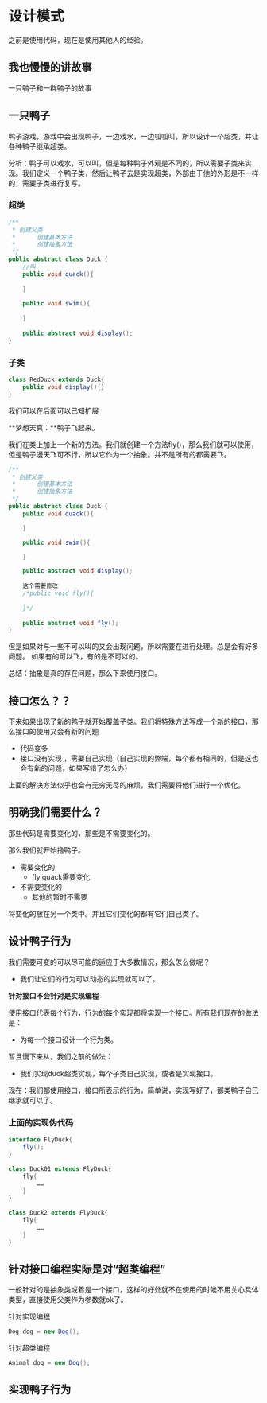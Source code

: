 # 设计模式

之前是使用代码，现在是使用其他人的经验。

## 我也慢慢的讲故事

一只鸭子和一群鸭子的故事 

## 一只鸭子

鸭子游戏，游戏中会出现鸭子，一边戏水，一边呱呱叫，所以设计一个超类，并让各种鸭子继承超类。

分析：鸭子可以戏水，可以叫，但是每种鸭子外观是不同的，所以需要子类来实现。我们定义一个鸭子类，然后让鸭子去是实现超类，外部由于他的外形是不一样的，需要子类进行复写。

### 超类

```java
/**
 * 创建父类
 *      创建基本方法
 *      创建抽象方法
 */
public abstract class Duck {
    //叫
    public void quack(){
        
    }
    
    public void swim(){
        
    }
    
    public abstract void display();
}
```

### 子类

```java
class RedDuck extends Duck{
    public void display(){}
}
```

我们可以在后面可以已知扩展

**梦想天真：**鸭子飞起来。

我们在类上加上一个新的方法。我们就创建一个方法fly()，那么我们就可以使用，但是鸭子漫天飞可不行，所以它作为一个抽象。并不是所有的都需要飞。

```java
/**
 * 创建父类
 *      创建基本方法
 *      创建抽象方法
 */
public abstract class Duck {
    public void quack(){

    }

    public void swim(){

    }

    public abstract void display();
    
    这个需要修改
    /*public void fly(){
        
    }*/
    
    public abstract void fly();
}
```

但是如果对与一些不可以叫的又会出现问题，所以需要在进行处理。总是会有好多问题。
如果有的可以飞，有的是不可以的。

总结：抽象是真的存在问题，那么下来使用接口。

## 接口怎么？？

下来如果出现了新的鸭子就开始覆盖子类。我们将特殊方法写成一个新的接口，那么接口的使用又会有新的问题

- 代码变多
- 接口没有实现 ，需要自己实现（自己实现的弊端，每个都有相同的，但是这也会有新的问题，如果写错了怎么办）

上面的解决方法似乎也会有无穷无尽的麻烦，我们需要将他们进行一个优化。

## 明确我们需要什么？

那些代码是需要变化的，那些是不需要变化的。

那么我们就开始撸鸭子。
- 需要变化的  
    -  fly  quack需要变化
- 不需要变化的
    - 其他的暂时不需要

将变化的放在另一个类中。并且它们变化的都有它们自己类了。

## 设计鸭子行为

我们需要可变的可以尽可能的适应于大多数情况，那么怎么做呢？

- 我们让它们的行为可以动态的实现就可以了。

**针对接口不会针对是实现编程**

使用接口代表每个行为，行为的每个实现都将实现一个接口。所有我们现在的做法是：
- 为每一个接口设计一个行为类。

暂且慢下来从，我们之前的做法：
- 我们实现duck超类实现，每个子类自己实现，或者是实现接口。

现在：我们都使用接口，接口所表示的行为，简单说，实现写好了，那类鸭子自己继承就可以了。

### 上面的实现伪代码

```java
interface FlyDuck{
    fly();
}

class Duck01 extends FlyDuck{
    fly{
        ……
    }
}

class Duck2 extends FlyDuck{
    fly{
        ……
    }
}
```

## 针对接口编程实际是对“超类编程”

一般针对的是抽象类或着是一个接口，这样的好处就不在使用的时候不用关心具体类型，直接使用父类作为参数就ok了。 

针对实现编程

```java
Dog dog = new Dog();
```

针对超类编程

```java
Animal dog = new Dog(); 
```

## 实现鸭子行为

